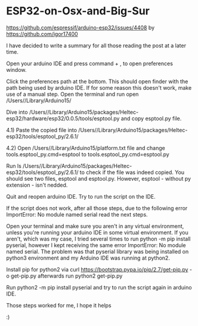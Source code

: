 # ESP32-on-Osx-and-Big-Sur
https://github.com/espressif/arduino-esp32/issues/4408
by https://github.com/igor17400

I have decided to write a summary for all those reading the post at a later time.

Open your arduino IDE and press command + , to open preferences window.

Click the preferences path at the bottom. This should open finder with the path being used by arduino IDE. If for some reason this doesn't work, make use of a manual step. Open the terminal and run open /Users/<user>/Library/Arduino15/

Dive into /Users/<user>/Library/Arduino15/packages/Heltec-esp32/hardware/esp32/0.0.5/tools/esptool.py and copy esptool.py file.

4.1) Paste the copied file into /Users/<user>/Library/Arduino15/packages/Heltec-esp32/tools/esptool_py/2.6.1/

4.2) Open /Users/<user>/Library/Arduino15/platform.txt file and change tools.esptool_py.cmd=esptool to tools.esptool_py.cmd=esptool.py

Run ls /Users/<user>/Library/Arduino15/packages/Heltec-esp32/tools/esptool_py/2.6.1/ to check if the file was indeed copied. You should see two files, esptool and esptool.py. However, esptool - without py extension - isn't nedded.

Quit and reopen arduino IDE. Try to run the script on the IDE.

If the script does not work, after all those steps, due to the following error ImportError: No module named serial read the next steps.

Open your terminal and make sure you aren't in any virtual environment, unless you're running your arduino IDE in some virtual environment. If you aren't, which was my case, I tried several times to run python -m pip install pyserial, however I kept receiving the same error ImportError: No module named serial. The problem was that pyserial library was being installed on python3 environment and my Arduino IDE was running at python2.

Install pip for python2 via curl https://bootstrap.pypa.io/pip/2.7/get-pip.py -o get-pip.py afterwards run python2 get-pip.py

Run python2 -m pip install pyserial and try to run the script again in arduino IDE.

Those steps worked for me, I hope it helps

:)
